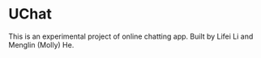 # UChat

This is an experimental project of online chatting app. Built by Lifei Li and Menglin (Molly) He.